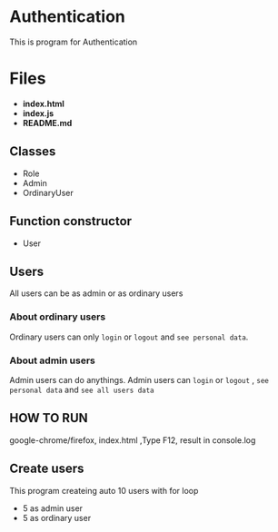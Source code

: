 # Authentication

This is program for Authentication

# Files
- **index.html**
- **index.js**
- **README.md**
## Classes

- Role
- Admin
- OrdinaryUser
## Function constructor

- User

## Users
All  users can be as admin or as ordinary users
### About ordinary users
Ordinary users can only `login` or `logout` and `see personal data`.

### About admin users
Admin users can do anythings.
Admin users can `login` or `logout` , `see personal data` and  `see all users data`

## HOW TO RUN

google-chrome/firefox, index.html ,Type F12,  result in console.log


## Create users

This program createing auto 10 users with for loop

- 5 as admin user
- 5 as ordinary user
